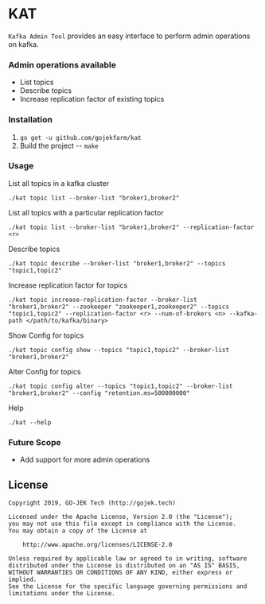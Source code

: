 # KAT

`Kafka Admin Tool` provides an easy interface to perform admin operations on kafka.

### Admin operations available
- List topics
- Describe topics
- Increase replication factor of existing topics

### Installation
1. ```go get -u github.com/gojekfarm/kat```
2. Build the project -- 
```make```

### Usage
List all topics in a kafka cluster

```./kat topic list --broker-list "broker1,broker2"```

List all topics with a particular replication factor

```./kat topic list --broker-list "broker1,broker2" --replication-factor <r>```

Describe topics

```./kat topic describe --broker-list "broker1,broker2" --topics "topic1,topic2"```

Increase replication factor for topics

```./kat topic increase-replication-factor --broker-list "broker1,broker2" --zookeeper "zookeeper1,zookeeper2" --topics "topic1,topic2" --replication-factor <r> --num-of-brokers <n> --kafka-path </path/to/kafka/binary>```

Show Config for topics

```./kat topic config show --topics "topic1,topic2" --broker-list "broker1,broker2"```

Alter Config for topics

```./kat topic config alter --topics "topic1,topic2" --broker-list "broker1,broker2" --config "retention.ms=500000000"```

Help

```./kat --help```

### Future Scope
- Add support for more admin operations


## License

```
Copyright 2019, GO-JEK Tech (http://gojek.tech)

Licensed under the Apache License, Version 2.0 (the "License");
you may not use this file except in compliance with the License.
You may obtain a copy of the License at

    http://www.apache.org/licenses/LICENSE-2.0

Unless required by applicable law or agreed to in writing, software
distributed under the License is distributed on an "AS IS" BASIS,
WITHOUT WARRANTIES OR CONDITIONS OF ANY KIND, either express or implied.
See the License for the specific language governing permissions and
limitations under the License.
```